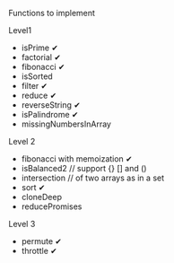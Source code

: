 Functions to implement

Level1

* isPrime ✔
* factorial ✔
* fibonacci ✔
* isSorted
* filter ✔
* reduce ✔
* reverseString ✔
* isPalindrome ✔
* missingNumbersInArray

Level 2

* fibonacci with memoization ✔
* isBalanced2 // support {} [] and ()
* intersection // of two arrays as in a set
* sort ✔
* cloneDeep
* reducePromises

Level 3

* permute ✔
* throttle ✔
